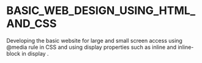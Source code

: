 # BASIC_WEB_DESIGN_USING_HTML_AND_CSS
Developing the basic website for large and small screen access using @media rule in CSS and using display properties such as inline and inline-block in display .
